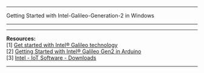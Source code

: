 ***
Getting Started with Intel-Galileo-Generation-2 in Windows
***
***
<b>Resources:</b><br>
[1] <a href="https://software.intel.com/en-us/iot/library/galileo-getting-started">Get started with Intel® Galileo technology</a><br>
[2] <a href="https://www.arduino.cc/en/Guide/IntelGalileoGen2">Getting Started with Intel® Galileo Gen2 in Arduino</a><br>
[3] <a href="https://software.intel.com/en-us/iot/downloads">Intel - IoT Software - Downloads</a><br>
***
